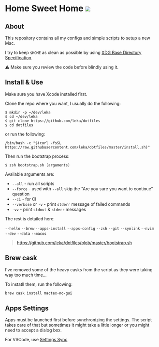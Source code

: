 # Home Sweet Home ![](https://github.com/leka/dotfiles/workflows/CI/badge.svg)

## About

This repository contains all my configs and simple scripts to setup a new Mac.

I try to keep `$HOME` as clean as possible by using [XDG Base Directory Specification](https://standards.freedesktop.org/basedir-spec/basedir-spec-latest.html).

⚠️ Make sure you review the code before blindly using it.

## Install & Use

Make sure you have Xcode installed first.

Clone the repo where you want, I usually do the following:

```console
$ mkdir -p ~/dev/leka
$ cd ~/dev/leka
$ git clone https://github.com/leka/dotfiles
$ cd dotfiles
```

or run the following:

```console
/bin/bash -c "$(curl -fsSL https://raw.githubusercontent.com/leka/dotfiles/master/install.sh)"
```

Then run the bootstrap process:

```console
$ zsh bootstrap.sh [arguments]
```

Available arguments are:

- `--all` - run all scripts
- `--force` - used with `--all` skip the "Are you sure you want to continue" question
- `--ci` - for CI
- `--verbose` or `-v` - print `stderr` message of failed commands
- `-vv` - print `stdout` & `stderr` messages

The rest is detailed here:

`--hello` `--brew` `--apps-install` `--apps-config` `--zsh` `--git` `--symlink` `--nvim` `--dev` `--data` `--macos`

> https://github.com/leka/dotfiles/blob/master/bootstrap.sh

## Brew cask

I've removed some of the heavy casks from the script as they were taking way too much time...

To instatll them, run the following:

```bash
brew cask install mactex-no-gui
```

## Apps Settings

Apps must be launched first before synchronizing the settings. The script takes care of that but sometimes it might take a little longer or you might need to accept a dialog box.

For VSCode, use [Settings Sync](https://marketplace.visualstudio.com/items?itemName=Shan.code-settings-sync).
